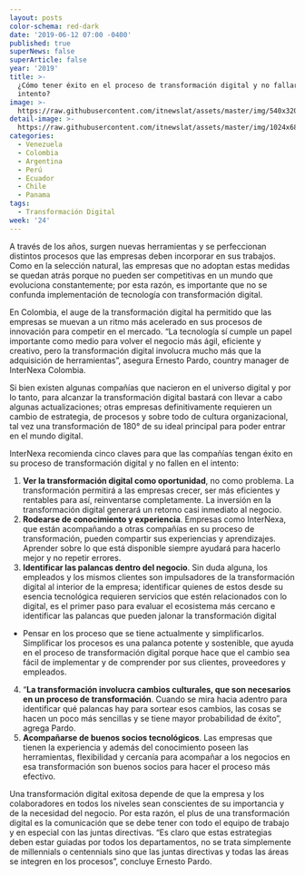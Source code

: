 ```yaml
---
layout: posts
color-schema: red-dark
date: '2019-06-12 07:00 -0400'
published: true
superNews: false
superArticle: false
year: '2019'
title: >-
  ¿Cómo tener éxito en el proceso de transformación digital y no fallar en el
  intento?
image: >-
  https://raw.githubusercontent.com/itnewslat/assets/master/img/540x320/Ernesto-Prado-p.jpg
detail-image: >-
  https://raw.githubusercontent.com/itnewslat/assets/master/img/1024x680/Ernesto-Prado-g.jpg
categories:
  - Venezuela
  - Colombia
  - Argentina
  - Perú
  - Ecuador
  - Chile
  - Panama
tags:
  - Transformación Digital
week: '24'
---
```

A través de los años, surgen nuevas herramientas y se perfeccionan distintos procesos que las empresas deben incorporar en sus trabajos. Como en la selección natural, las empresas que no adoptan estas medidas se quedan atrás porque no pueden ser competitivas en un mundo que evoluciona constantemente; por esta razón, es importante que no se confunda implementación de tecnología con transformación digital. 

En Colombia, el auge de la transformación digital ha permitido que las empresas se muevan a un ritmo más acelerado en sus procesos de innovación para competir en el mercado. “La tecnología sí cumple un papel importante como medio para volver el negocio más ágil, eficiente y creativo, pero la transformación digital involucra mucho más que la adquisición de herramientas”, asegura Ernesto Pardo, country manager de InterNexa Colombia. 

Si bien existen algunas compañías que nacieron en el universo digital y por lo tanto, para alcanzar la transformación digital bastará con llevar a cabo algunas actualizaciones; otras empresas definitivamente requieren un cambio de estrategia, de procesos y sobre todo de cultura organizacional, tal vez una transformación de 180° de su ideal principal para poder entrar en el mundo digital.

InterNexa recomienda cinco claves para que las compañías tengan éxito en su proceso de transformación digital y no fallen en el intento:

1. **Ver la transformación digital como oportunidad**, no como problema. La transformación permitirá a las empresas crecer, ser más eficientes y rentables para así, reinventarse completamente. La inversión en la transformación digital generará un retorno casi inmediato al negocio.
2. **Rodearse de conocimiento y experiencia**. Empresas como InterNexa, que están acompañando a otras compañías en su proceso de transformación, pueden compartir sus experiencias y aprendizajes. Aprender sobre lo que está disponible siempre ayudará para hacerlo mejor y no repetir errores.
3. **Identificar las palancas dentro del negocio**. Sin duda alguna, los empleados y los mismos clientes son impulsadores de la transformación digital al interior de la empresa; identificar quienes de estos desde su esencia tecnológica requieren servicios que estén relacionados con lo digital, es el primer paso para evaluar el ecosistema más cercano e identificar las palancas que pueden jalonar la transformación digital
  - Pensar en los proceso que se tiene actualmente y simplificarlos. Simplificar los procesos es una palanca potente y sostenible, que ayuda en el proceso de transformación digital porque hace que el cambio sea fácil de implementar y de comprender por sus clientes, proveedores y empleados.
4. “**La transformación involucra cambios culturales, que son necesarios en un proceso de transformación**. Cuando se mira hacia adentro para identificar qué palancas hay para sortear esos cambios, las cosas se hacen un poco más sencillas y se tiene mayor probabilidad de éxito”, agrega Pardo.
5. **Acompañarse de buenos socios tecnológicos**. Las empresas que tienen la experiencia y además del conocimiento poseen las herramientas, flexibilidad y cercanía para acompañar a los negocios en esa transformación son buenos socios para hacer el proceso más efectivo.


Una transformación digital exitosa depende de que la empresa y los colaboradores en todos los niveles sean conscientes de su importancia y de la necesidad del negocio. Por esta razón, el plus de una transformación digital es la comunicación que se debe tener con todo el equipo de trabajo y en especial con las juntas directivas. “Es claro que estas estrategias deben estar guiadas por todos los departamentos, no se trata simplemente de millennials o centennials sino que las juntas directivas y todas las áreas se integren en los procesos”, concluye Ernesto Pardo.
